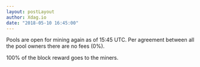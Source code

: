 ```yaml
---
layout: postLayout
author: Xdag.io
date: "2018-05-10 16:45:00"
---
```


Pools are open for mining again as of 15:45 UTC. Per agreement between all the pool owners there are no fees (0%).

100% of the block reward goes to the miners.